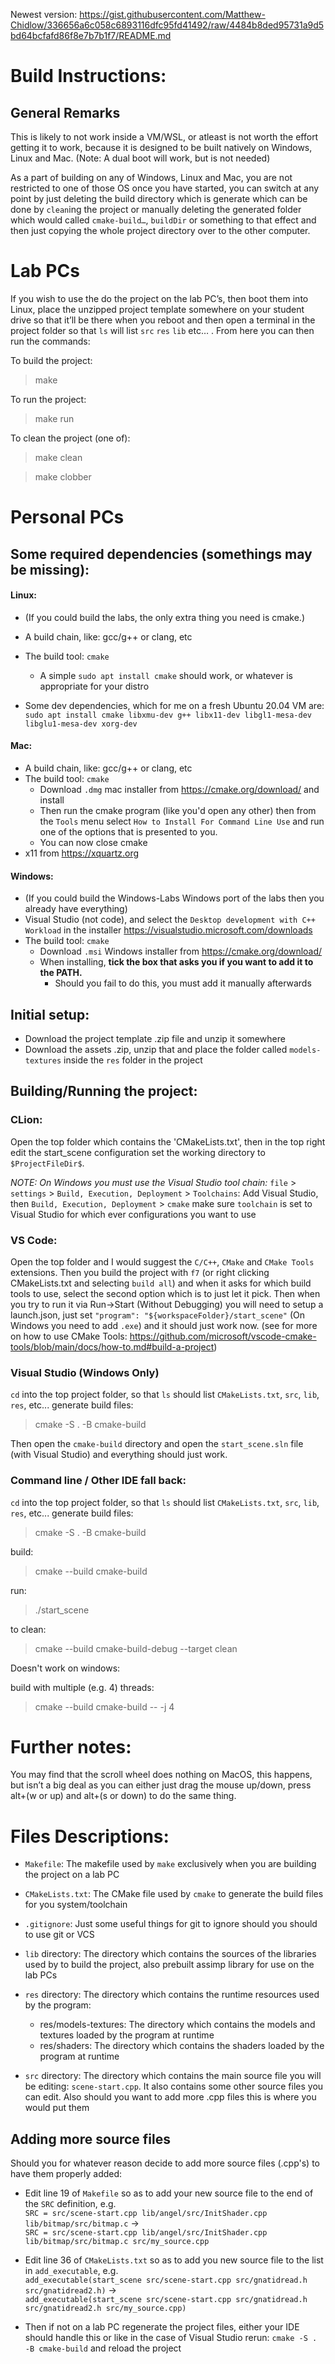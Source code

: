 
Newest version:
https://gist.githubusercontent.com/Matthew-Chidlow/336656a6c058c6893116dfc95fd41492/raw/4484b8ded95731a9d5bd64bcfafd86f8e7b7b1f7/README.md



# Build Instructions:

## General Remarks

This is likely to not work inside a VM/WSL, or atleast is not worth the effort getting it to work,
because it is designed to be built natively on Windows, Linux and Mac.
(Note: A dual boot will work, but is not needed)

As a part of building on any of Windows, Linux and Mac,
you are not restricted to one of those OS once you have started,
you can switch at any point by just deleting the build directory which is generate 
which can be done by `clean`ing the project or manually deleting the generated folder 
which would called `cmake-build…`, `buildDir` or something to that effect and then
just copying the whole project directory over to the other computer.



# Lab PCs

If you wish to use the do the project on the lab PC’s,
then boot them into Linux, place the unzipped project template somewhere on your student drive
so that it’ll be there when you reboot and then open a terminal in the project folder 
so that `ls` will list `src` `res` `lib` etc… .
From here you can then run the commands:

To build the project:
> make

To run the project:
> make run

To clean the project (one of):
> make clean

> make clobber






# Personal PCs

## Some required dependencies (somethings may be missing):

#### Linux:

* (If you could build the labs, the only extra thing you need is cmake.)
* A build chain, like: gcc/g++ or clang, etc
* The build tool: `cmake`
  * A simple `sudo apt install cmake` should work, or whatever is appropriate for your distro

* Some dev dependencies, which for me on a fresh Ubuntu 20.04 VM are: `sudo apt install cmake libxmu-dev g++ libx11-dev libgl1-mesa-dev libglu1-mesa-dev xorg-dev`

#### Mac:

* A build chain, like: gcc/g++ or clang, etc
* The build tool: `cmake`
  * Download `.dmg` mac installer from https://cmake.org/download/ and install
  * Then run the cmake program (like you'd open any other) then from the `Tools` menu select `How to Install For Command Line Use`
    and run one of the options that is presented to you.
  * You can now close cmake
* x11 from https://xquartz.org

#### Windows:

* (If you could build the Windows-Labs Windows port of the labs then you already have everything)
* Visual Studio (not code), and select the `Desktop development with C++` `Workload` in the installer https://visualstudio.microsoft.com/downloads
* The build tool: `cmake`
  * Download `.msi` Windows installer from https://cmake.org/download/
  * When installing, **tick the box that asks you if you want to add it to the PATH.**
    * Should you fail to do this, you must add it manually afterwards

## Initial setup:
* Download the project template .zip file and unzip it somewhere
* Download the assets .zip, unzip that and place the folder called `models-textures` inside the `res` folder in the project




## Building/Running the project:

### CLion:
  Open the top folder which contains the 'CMakeLists.txt', then in the top right edit the start_scene configuration
  set the working directory to `$ProjectFileDir$`.

  _NOTE: On Windows you must use the Visual Studio tool chain:_
        `file` > `settings` > `Build, Execution, Deployment` > `Toolchains`: Add Visual Studio,
        then `Build, Execution, Deployment` > `cmake` make sure `toolchain` is set to Visual Studio for which ever configurations you want to use

### VS Code:
  Open the top folder and I would suggest the `C/C++`, `CMake` and `CMake Tools` extensions.
  Then you build the project with `f7` (or right clicking CMakeLists.txt and selecting `build all`) and when it asks for which build tools to use, select the second option which is to just let it pick.
  Then when you try to run it via Run->Start (Without Debugging) you will need to setup a launch.json, just set
  `"program": "${workspaceFolder}/start_scene"` (On Windows you need to add `.exe`) and it should just work now.
  (see for more on how to use CMake Tools: https://github.com/microsoft/vscode-cmake-tools/blob/main/docs/how-to.md#build-a-project)

### Visual Studio (Windows Only)
  `cd` into the top project folder, so that `ls` should list `CMakeLists.txt`, `src`, `lib`, `res`, etc...
  generate build files: 
  >cmake -S . -B cmake-build

  Then open the `cmake-build` directory and open the `start_scene.sln` file (with Visual Studio) and everything should just work.


### Command line / Other IDE fall back:
  `cd` into the top project folder, so that `ls` should list `CMakeLists.txt`, `src`, `lib`, `res`, etc...
  generate build files:
  > cmake -S . -B cmake-build

  build:
  > cmake --build cmake-build

  run:
  > ./start_scene

  to clean:
  > cmake --build cmake-build-debug --target clean



  Doesn't work on windows:

  build with multiple (e.g. 4) threads:
  > cmake --build cmake-build -- -j 4


# Further notes:
You may find that the scroll wheel does nothing on MacOS, this happens, 
but isn’t a big deal as you can either just drag the mouse up/down, press alt+(w or up) and alt+(s or down) to do the same thing.

# Files Descriptions:

* `Makefile`:
  The makefile used by `make` exclusively when you are building the project on a lab PC

* `CMakeLists.txt`: 
  The CMake file used by `cmake` to generate the build files for you system/toolchain
  
* `.gitignore`: 
  Just some useful things for git to ignore should you should to use git or VCS
  
* `lib` directory: 
  The directory which contains the sources of the libraries used by to build the project, 
  also prebuilt assimp library for use on the lab PCs
  
* `res` directory: 
  The directory which contains the runtime resources used by the program:
  * res/models-textures: 
    The directory which contains the models and textures loaded by the program at runtime
  * res/shaders:
    The directory which contains the shaders loaded by the program at runtime
    
* `src` directory: 
  The directory which contains the main source file you will be editing: `scene-start.cpp`.
  It also contains some other source files you can edit.
  Also should you want to add more .cpp files this is where you would put them
  
## Adding more source files
Should you for whatever reason decide to add more source files (.cpp's) to have them properly added:
* Edit line 19 of `Makefile` so as to add your new source file to the end of the `SRC` definition, e.g.\
  `SRC = src/scene-start.cpp lib/angel/src/InitShader.cpp lib/bitmap/src/bitmap.c` ->\
  `SRC = src/scene-start.cpp lib/angel/src/InitShader.cpp lib/bitmap/src/bitmap.c src/my_source.cpp`

* Edit line 36 of `CMakeLists.txt` so as to add you new source file to the list in `add_executable`, e.g.\
  `add_executable(start_scene src/scene-start.cpp src/gnatidread.h src/gnatidread2.h)` ->\
  `add_executable(start_scene src/scene-start.cpp src/gnatidread.h src/gnatidread2.h src/my_source.cpp)`
  
* Then if not on a lab PC regenerate the project files, either your IDE should handle this
  or like in the case of Visual Studio rerun: `cmake -S . -B cmake-build` and reload the project
